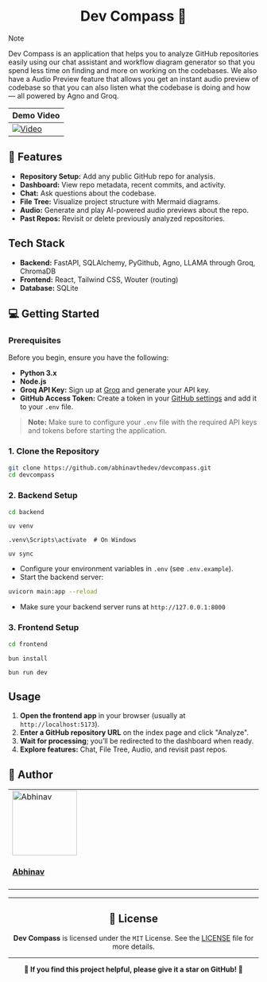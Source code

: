 <h1 align="center"> Dev Compass 🧭</h1>

> [!NOTE]
>
> Dev Compass is an application that helps you to analyze GitHub repositories easily using our chat assistant and workflow diagram generator so that you spend less time on finding and more on working on the codebases. We also have a Audio Preview feature that allows you get an instant audio preview of codebase so that you can also listen what the codebase is doing and how — all powered by Agno and Groq.

| Demo Video |
|------------|
| [![Video](https://i9.ytimg.com/vi/kEimO2RD3m0/mqdefault.jpg?v=6879b1d6&sqp=CKjj5sMG&rs=AOn4CLD3xC_CJSPoxHQtlbdN2nwqx-TFng)](https://youtu.be/kEimO2RD3m0)  |

## 🌟 Features

- **Repository Setup:** Add any public GitHub repo for analysis.
- **Dashboard:** View repo metadata, recent commits, and activity.
- **Chat:** Ask questions about the codebase.
- **File Tree:** Visualize project structure with Mermaid diagrams.
- **Audio:** Generate and play AI-powered audio previews about the repo.
- **Past Repos:** Revisit or delete previously analyzed repositories.

## Tech Stack

- **Backend:** FastAPI, SQLAlchemy, PyGithub, Agno, LLAMA through Groq, ChromaDB
- **Frontend:** React, Tailwind CSS, Wouter (routing)
- **Database:** SQLite

## 💻 Getting Started

### Prerequisites

Before you begin, ensure you have the following:

- **Python 3.x**
- **Node.js**
- **Groq API Key:** Sign up at [Groq](https://groq.com/) and generate your API key.
- **GitHub Access Token:** Create a token in your [GitHub settings](https://github.com/settings/tokens) and add it to your `.env` file.

> **Note:** Make sure to configure your `.env` file with the required API keys and tokens before starting the application.

### 1. Clone the Repository

```sh
git clone https://github.com/abhinavthedev/devcompass.git
cd devcompass
```

### 2. Backend Setup

```sh
cd backend
```

```
uv venv
```

```
.venv\Scripts\activate  # On Windows
```

```
uv sync
```

- Configure your environment variables in `.env` (see `.env.example`).
- Start the backend server:

```sh
uvicorn main:app --reload
```

- Make sure your backend server runs at `http://127.0.0.1:8000`

### 3. Frontend Setup

```sh
cd frontend
```

```
bun install
```

```
bun run dev
```

## Usage

1. **Open the frontend app** in your browser (usually at `http://localhost:5173`).
2. **Enter a GitHub repository URL** on the index page and click "Analyze".
3. **Wait for processing**; you’ll be redirected to the dashboard when ready.
4. **Explore features:** Chat, File Tree, Audio, and revisit past repos.

## 👤 Author

<table>
  <tbody>
    <tr>
        <td valign="top" width="14.28%"><a href="https://github.com/AbhinavTheDev"><img src="https://github.com/AbhinavTheDev.png?s=100" width="130px;" alt="Abhinav"/></a><br /><a href="https://github.com/AbhinavTheDev"><h4><b>Abhinav</b></h3></a></td>
    </tr>
  </tbody>
</table>

---

<h2 align="center">📄 License</h2>

<p align="center">
<strong>Dev Compass</strong> is licensed under the <code>MIT</code> License. See the <a href="https://github.com/AbhinavTheDev/agent-hub/blob/main/LICENSE">LICENSE</a> file for more details.
</p>

---

<p align="center">
    <strong>🌟 If you find this project helpful, please give it a star on GitHub! 🌟</strong>
</p>
